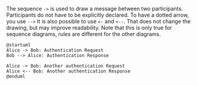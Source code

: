 The sequence `->` is used to draw a message between two participants. Participants do not have to be explicitly declared.
To have a dotted arrow, you use `-->`
It is also possible to use `<-` and `<--`. That does not change the drawing, but may improve readability. Note that this is only true for sequence diagrams, rules are different for the other diagrams.


```PlantUML
@startuml
Alice -> Bob: Authentication Request
Bob --> Alice: Authentication Response

Alice -> Bob: Another authentication Request
Alice <-- Bob: Another authentication Response
@enduml
```
